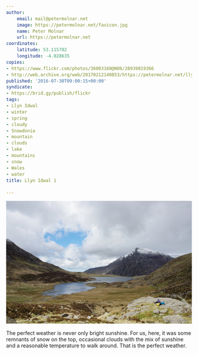 ```yaml
---
author:
    email: mail@petermolnar.net
    image: https://petermolnar.net/favicon.jpg
    name: Peter Molnar
    url: https://petermolnar.net
coordinates:
    latitude: 53.115782
    longitude: -4.028635
copies:
- https://www.flickr.com/photos/36003160@N08/28939019366
- http://web.archive.org/web/20170212140853/https://petermolnar.net/llyn-idwal-from-the-other-side-of-the-lake/
published: '2016-07-30T09:00:15+00:00'
syndicate:
- https://brid.gy/publish/flickr
tags:
- Llyn Idwal
- winter
- spring
- cloudy
- Snowdonia
- mountain
- clouds
- lake
- mountains
- snow
- Wales
- water
title: Llyn Idwal 1

---
```


![](llyn-idwal-from-the-other-side-of-the-lake.jpg)

The perfect weather is never only bright sunshine. For us, here, it was
some remnants of snow on the top, occasional clouds with the mix of
sunshine and a reasonable temperature to walk around. That is the
perfect weather.